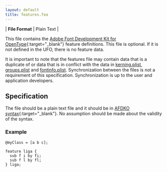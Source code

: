 ```yaml
---
layout: default
title: features.fea
---
```


| **File Format** | Plain Text |

This file contains the [Adobe Font Development Kit for OpenType]{:target="_blank"} feature definitions. This file is optional. If it is not defined in the UFO, there is no feature data.

It is important to note that the features file may contain data that is a duplicate of or data that is in conflict with the data in [kerning.plist], [groups.plist] and [fontinfo.plist]. Synchronization between the files is not a requirement of this specification. Synchronization is up to the user and application developers.

## Specification

The file should be a plain text file and it should be in [AFDKO syntax]{:target="_blank"}. No assumption should be made about the validity of the syntax.

### Example

```fea
@myClass = [a b c];

feature liga {
  sub f i by fi;
  sub f l by fl;
} liga;
```


  [Adobe Font Development Kit for OpenType]: http://www.adobe.com/devnet/opentype/afdko/
  [AFDKO syntax]: http://www.adobe.com/devnet/opentype/afdko/topic_feature_file_syntax.html
  [kerning.plist]: ../kerning.html
  [groups.plist]: ../groups.html
  [fontinfo.plist]: ../fontinfo.html